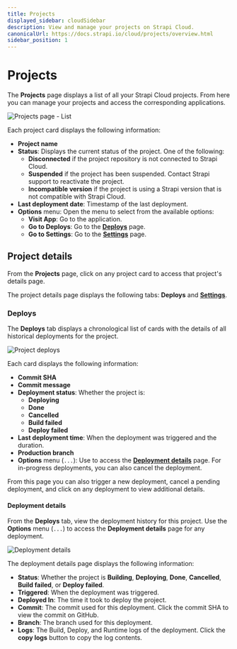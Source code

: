 ```yaml
---
title: Projects
displayed_sidebar: cloudSidebar
description: View and manage your projects on Strapi Cloud.
canonicalUrl: https://docs.strapi.io/cloud/projects/overview.html
sidebar_position: 1
---
```


# Projects

The **Projects** page displays a list of all your Strapi Cloud projects. From here you can manage your projects and access the corresponding applications.

![Projects page - List](/img/assets/cloud/project_list.png)

Each project card displays the following information:

* **Project name**
* **Status**: Displays the current status of the project. One of the following:
    * **Disconnected** if the project repository is not connected to Strapi Cloud.
    * **Suspended** if the project has been suspended. Contact Strapi support to reactivate the project.
    * **Incompatible version** if the project is using a Strapi version that is not compatible with Strapi Cloud.
* **Last deployment date**: Timestamp of the last deployment.
* **Options** menu: Open the menu to select from the available options:
    * **Visit App**: Go to the application.
    * **Go to Deploys**: Go to the [**Deploys**](#deploys) page.
    * **Go to Settings**: Go to the [**Settings**](./settings/) page.

## Project details

From the **Projects** page, click on any project card to access that project's details page.

The project details page displays the following tabs: **Deploys** and [**Settings**](./settings/).

<!-- WiP

### Overview

The **Overview** tab displays a high detail view of the project, including its configuration, usage, and deployment history.

![Project overview](/img/assets/cloud/overview.png)

From this tab you can:

* **Trigger deploy**: Click the **Trigger deploy** button to trigger a new deployment
* **Visit App**: Click the **Visit App** button to access the application
* Quickly view project [**Usage**](./setting#usage)
* Quickly view project [**Deploys**](#deploys)

-->

### Deploys

The **Deploys** tab displays a chronological list of cards with the details of all historical deployments for the project.

![Project deploys](/img/assets/cloud/deploys.png)

Each card displays the following information:

* **Commit SHA**
* **Commit message**
* **Deployment status**: Whether the project is:
    * **Deploying**
    * **Done**
    * **Cancelled**
    * **Build failed**
    * **Deploy failed**
* **Last deployment time**: When the deployment was triggered and the duration.
* **Production branch**
* **Options** menu (`...`): Use to access the [**Deployment details**](#deployment-details) page. For in-progress deployments, you can also cancel the deployment.

From this page you can also trigger a new deployment, cancel a pending deployment, and click on any deployment to view additional details.

#### Deployment details

From the **Deploys** tab, view the deployment history for this project. Use the **Options** menu (`...`) to access the **Deployment details** page for any deployment.

![Deployment details](/img/assets/cloud/deploy_logs.png)

The deployment details page displays the following information:

* **Status**: Whether the project is **Building**, **Deploying**, **Done**, **Cancelled**, **Build failed**, or **Deploy failed**.
* **Triggered**: When the deployment was triggered.
* **Deployed In**: The time it took to deploy the project.
* **Commit**: The commit used for this deployment. Click the commit SHA to view the commit on GitHub.
* **Branch**: The branch used for this deployment.
* **Logs**: The Build, Deploy, and Runtime logs of the deployment. Click the **copy logs** button to copy the log contents.

<!-- WiP
### Activity

The **Activity** tab provides a searchable and filterable display of all activities performed by users of the Strapi application.

--insert screenshot

For each log item the following information is displayed:

* **Action**: The type of action performed by the user. For example `create` or `update`.
* **Response Status**: The HTTP status code returned by the server for that action.
* **Path**: The path of the request.
* **Date**: The date and time of the action.
* **User**: The user who performed the action.
* **Details**: Displays a modal with more details about the action. For example the User IP address, the request body, or the response body.

#### Filtering logs

All logs are displayed by default, in reverse chronological order. You can filter the logs by:

* **Action**: Select the type of action to filter by. For example `create` or `update`.
* **User**: Select the user to filter by.
* **Date**: Select a date (range) to filter by.
* **Time**: Select a time (range) to filter by.
* **+Add Filter**: Create a custom filter by selecting a field and a value.

<!--
### Creating a custom filter
WiP


#### Searching logs

Click the **Search** icon to search for a specific log. The search is performed on all log fields.

<!--insert screenshot 

#### Log details

For any log item, click the **Details** icon to display a modal with more details about that action.

<!--insert screenshot -->